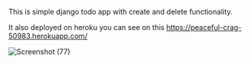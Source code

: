 This is simple django todo app with create and delete functionality.

It also deployed on heroku you can see on this https://peaceful-crag-50983.herokuapp.com/

![Screenshot (77)](https://user-images.githubusercontent.com/41020595/113409415-d6218880-93ce-11eb-81ce-68dec8aa03cd.png)
